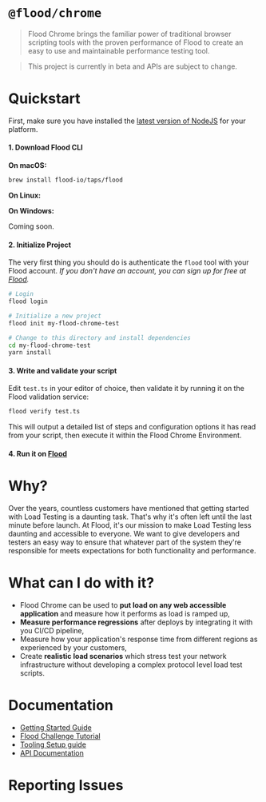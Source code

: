 # `@flood/chrome`

> Flood Chrome brings the familiar power of traditional browser scripting tools with the proven performance of Flood to create an easy to use and maintainable performance testing tool.

> This project is currently in beta and APIs are subject to change.

# Quickstart

First, make sure you have installed the [latest version of NodeJS](https://nodejs.org) for your platform.

#### 1. Download Flood CLI

**On macOS:**

```bash
brew install flood-io/taps/flood
```

**On Linux:**

**On Windows:**

Coming soon.

#### 2. Initialize Project

The very first thing you should do is authenticate the `flood` tool with your Flood account. _If you don't have an account, you can sign up for free at [Flood](https://flood.io)._

```bash
# Login
flood login

# Initialize a new project
flood init my-flood-chrome-test

# Change to this directory and install dependencies
cd my-flood-chrome-test
yarn install
```

#### 3. Write and validate your script

Edit `test.ts` in your editor of choice, then validate it by running it on the Flood validation service:

```bash
flood verify test.ts
```

This will output a detailed list of steps and configuration options it has read from your script, then execute it within the Flood Chrome Environment.

#### 4. Run it on [Flood](https://flood.io)

# Why?

Over the years, countless customers have mentioned that getting started with Load Testing is a daunting task. That's why it's often left until the last minute before launch. At Flood, it's our mission to make Load Testing less daunting and accessible to everyone. We want to give developers and testers an easy way to ensure that whatever part of the system they're responsible for meets expectations for both functionality and performance.

# What can I do with it?

* Flood Chrome can be used to **put load on any web accessible application** and measure how it performs as load is ramped up,
* **Measure performance regressions** after deploys by integrating it with you CI/CD pipeline,
* Measure how your application's response time from different regions as experienced by your customers,
* Create **realistic load scenarios** which stress test your network infrastructure without developing a complex protocol level load test scripts.

# Documentation

* [Getting Started Guide]()
* [Flood Challenge Tutorial]()
* [Tooling Setup guide]()
* [API Documentation]()

# Reporting Issues
